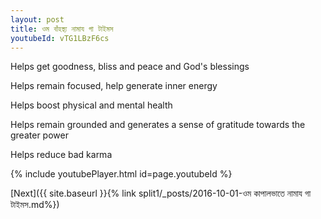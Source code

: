 ```yaml
---
layout: post
title: ওম বাঁহস্থ্য নামায গা টাইমস
youtubeId: vTG1LBzF6cs
---
```

 
 
Helps get goodness, bliss and peace and God's blessings
 
Helps remain focused, help generate inner energy 
 
Helps boost physical and mental health 
 
Helps remain grounded and generates a sense of gratitude towards the greater power 
 
Helps reduce bad karma
 
 
 
 


{% include youtubePlayer.html id=page.youtubeId %}
 
[Next]({{ site.baseurl }}{% link  split1/_posts/2016-10-01-ওম কাপালভাতে নামায গা টাইমস.md%})
 
